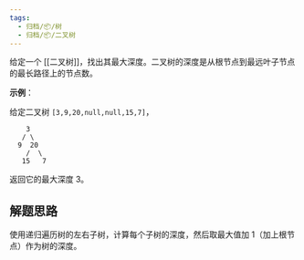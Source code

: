 ```yaml
---
tags:
  - 归档/📦/树
  - 归档/📦/二叉树
---
```


给定一个 [[二叉树]]，找出其最大深度。二叉树的深度是从根节点到最远叶子节点的最长路径上的节点数。

**示例**：

给定二叉树 `[3,9,20,null,null,15,7]`，

```
    3
   / \
  9  20
    /  \
   15   7
```

返回它的最大深度 3。

## 解题思路

使用递归遍历树的左右子树，计算每个子树的深度，然后取最大值加 1（加上根节点）作为树的深度。
